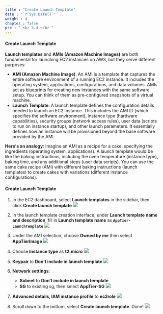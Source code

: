 ```yaml
---
title : "Create Launch Template"
date : "`r Sys.Date()`"
weight : 4
chapter : false
pre : " <b> 5.4 </b> "
---
```


#### Create Launch Template
**Launch templates** and **AMIs (Amazon Machine Images)** are both fundamental for launching EC2 instances on AWS, but they serve different purposes:
- **AMI (Amazon Machine Image)**: An AMI is a template that captures the entire software environment of a running EC2 instance. It includes the operating system, applications, configurations, and data volumes. AMIs act as blueprints for creating new instances with the same software setup. You can think of them as pre-configured snapshots of a virtual machine.
- **Launch Template**: A launch template defines the configuration details needed to launch an EC2 instance. This includes the AMI ID (which specifies the software environment), instance type (hardware capabilities), security groups (network access rules), user data (scripts to run on instance startup), and other launch parameters. It essentially defines how an instance will be provisioned beyond the base software provided by the AMI.

**Here's an analogy**: Imagine an AMI as a recipe for a cake, specifying the ingredients (operating system, applications). A launch template would be like the baking instructions, including the oven temperature (instance type), baking time, and any additional steps (user data scripts). You can use the same cake recipe (AMI) with different baking instructions (launch templates) to create cakes with variations (different instance configurations).

#### Create Launch Template
1. In the EC2 dashboard, select **Launch templates** in the sidebar, then click **Create launch template**
![](../../../images/5-4/01.png?width=50pc)

2. In the launch template creation interface, under **Launch template name and description**, fill in **Launch template name** as **`AppTier-LaunchTemplate`**
![](../../../images/5-4/02.png?width=50pc)

3. Under the AMI selection, choose **Owned by me** then select **AppTierImage**
![](../../../images/5-4/03.png?width=50pc)

4. Choose **Instance type** as **t2.micro**
![](../../../images/5-4/04.png?width=50pc)

5. **Keypair** to **Don’t include in launch template**
![](../../../images/5-4/05.png?width=50pc)

6. **Network settings**:
    - **Subnet** to **Don’t include in launch template**
    - **SG** to existing sg, then select **AppTier-SG**
![](../../../images/5-4/06.png?width=50pc)

7. **Advanced details, IAM instance profile** to **ec2role**
![](../../../images/5-4/07.png?width=50pc)

8. Scroll down to the bottom, select **Create launch template**. Done!
![](../../../images/5-4/08.png?width=50pc)